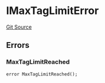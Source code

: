 # IMaxTagLimitError
[Git Source](https://github.com/thrackle-io/tron/blob/35220e3468902ae927d760ed6963ae4507446c20/src/common/IErrors.sol)


## Errors
### MaxTagLimitReached

```solidity
error MaxTagLimitReached();
```

